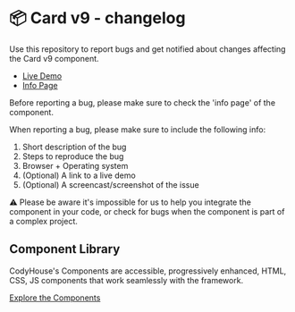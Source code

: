 # 📦 Card v9 - changelog

Use this repository to report bugs and get notified about changes affecting the Card v9 component.

- [Live Demo](https://codyhouse.co/ds/components/app/card-v9)
- [Info Page](https://codyhouse.co/ds/components/info/card-v9)

Before reporting a bug, please make sure to check the 'info page' of the component. 

When reporting a bug, please make sure to include the following info:

1. Short description of the bug
2. Steps to reproduce the bug
3. Browser + Operating system
4. (Optional) A link to a live demo
5. (Optional) A screencast/screenshot of the issue

⚠️ Please be aware it's impossible for us to help you integrate the component in your code, or check for bugs when the component is part of a complex project.

## Component Library

CodyHouse's Components are accessible, progressively enhanced, HTML, CSS, JS components that work seamlessly with the framework.

[Explore the Components](https://codyhouse.co/ds/components)
